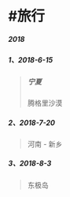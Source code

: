 # \#旅行

##### 2018

##### 1、2018-6-15

> ##### 宁夏
>
> 腾格里沙漠

##### 2、2018-7-20

> 河南 - 新乡

##### 3、2018-8-3

> 东极岛



